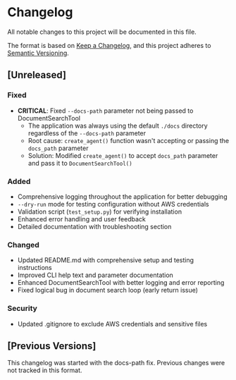 # Changelog

All notable changes to this project will be documented in this file.

The format is based on [Keep a Changelog](https://keepachangelog.com/en/1.0.0/),
and this project adheres to [Semantic Versioning](https://semver.org/spec/v2.0.0.html).

## [Unreleased]

### Fixed
- **CRITICAL**: Fixed `--docs-path` parameter not being passed to DocumentSearchTool
  - The application was always using the default `./docs` directory regardless of the `--docs-path` parameter
  - Root cause: `create_agent()` function wasn't accepting or passing the `docs_path` parameter
  - Solution: Modified `create_agent()` to accept `docs_path` parameter and pass it to `DocumentSearchTool()`

### Added
- Comprehensive logging throughout the application for better debugging
- `--dry-run` mode for testing configuration without AWS credentials
- Validation script (`test_setup.py`) for verifying installation
- Enhanced error handling and user feedback
- Detailed documentation with troubleshooting section

### Changed
- Updated README.md with comprehensive setup and testing instructions
- Improved CLI help text and parameter documentation
- Enhanced DocumentSearchTool with better logging and error reporting
- Fixed logical bug in document search loop (early return issue)

### Security
- Updated .gitignore to exclude AWS credentials and sensitive files

## [Previous Versions]

This changelog was started with the docs-path fix. Previous changes were not tracked in this format. 
